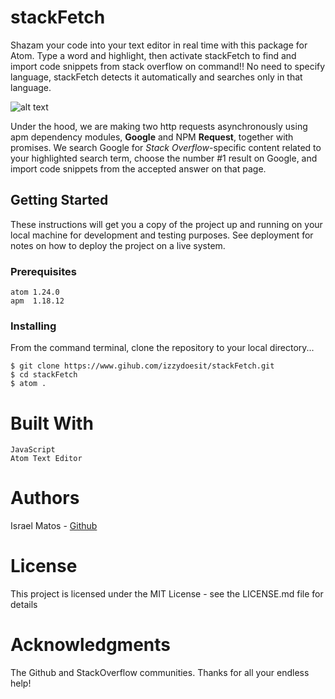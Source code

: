 # stackFetch

Shazam your code into your text editor in real time with this package for Atom. Type a word and highlight, then activate stackFetch to find and import code snippets from stack overflow on command!! No need to specify language, stackFetch detects it automatically and searches only in that language.  
  
![alt text][walkthrough]

[walkthrough]: https://cloud.githubusercontent.com/assets/6755555/17759382/836dd780-64ab-11e6-8f6a-329f66f01fd7.gif "Logo Title Text 2"
  
  
Under the hood, we are making two http requests asynchronously using apm dependency modules, **Google** and NPM **Request**, together with promises. We search Google for _Stack Overflow_-specific content related to your highlighted search term, choose the number #1 result on Google, and import code snippets from the accepted answer on that page. 

## Getting Started
These instructions will get you a copy of the project up and running on your local machine for development and testing purposes. See deployment for notes on how to deploy the project on a live system.

### Prerequisites
```
atom 1.24.0
apm  1.18.12
```
### Installing
From the command terminal, clone the repository to your local directory...
```
$ git clone https://www.gihub.com/izzydoesit/stackFetch.git
$ cd stackFetch
$ atom .
```
# Built With
```
JavaScript 
Atom Text Editor
```
# Authors
Israel Matos - [Github](https://github.com/izzydoesit)

# License
This project is licensed under the MIT License - see the LICENSE.md file for details

# Acknowledgments
The Github and StackOverflow communities. Thanks for all your endless help!  
  
 
